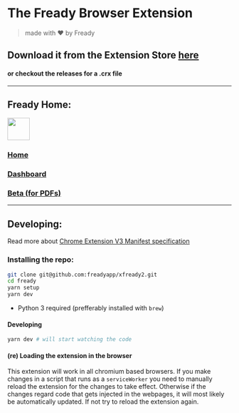 # The Fready Browser Extension 
> made with ❤ ️by Fready

## Download it from the Extension Store [here](https://chrome.google.com/webstore/detail/fready/fbfecjjfhcgpocehenopdofhkdjfpcgl?hl=en)
#### or checkout the releases for a .crx file

--- 

## Fready Home:
[<img src="https://user-images.githubusercontent.com/57866906/116519059-b00ddc00-a8d9-11eb-8d68-8e2b396c5856.png" width="50" height="50" />](https://www.fready.co) 
### [Home](https://www.fready.co)
### [Dashboard](https://www.fready.co/dashboard)
### [Beta (for PDFs)](https://www.fready.co/beta)



--- 

## Developing:

Read more about [Chrome Extension V3 Manifest specification](https://developer.chrome.com/docs/extensions/mv3/intro/)

### Installing the repo:

```bash
git clone git@github.com:freadyapp/xfready2.git
cd fready
yarn setup
yarn dev
```

* Python 3 required (prefferably installed with `brew`)
    
#### Developing
```bash
yarn dev # will start watching the code
```

#### (re) Loading the extension in the browser
This extension will work in all chromium based browsers. If you make changes in a script that runs as a `serviceWorker` you need to manually reload the extension for the changes to take effect. Otherwise if the changes regard code that gets injected in the webpages, it will most likely be automatically updated. If not try to reload the extension again.

